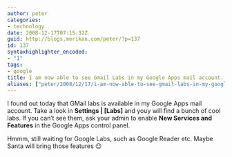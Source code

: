 ```yaml
---
author: peter
categories:
- technology
date: 2008-12-17T07:15:32Z
guid: http://blogs.merikan.com/peter/?p=137
id: 137
syntaxhighlighter_encoded:
- "1"
tags:
- google
title: I am now able to see Gmail Labs in my Google Apps mail account.
aliases: ["peter/2008/12/17/i-am-now-able-to-see-gmail-labs-in-my-google-apps-mail-account/"]
---
```


I found out today that GMail labs is available in my Google Apps mail account. Take a look in **Settings | [Labs]** and youy will find a bunch of cool labs. If you can’t see them, ask your admin to enable **New Services and Features** in the Google Apps control panel.

Hmmm, still waiting for Google Labs, such as Google Reader etc. Maybe Santa will bring those features 😉
